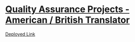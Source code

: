 # [Quality Assurance Projects - American / British Translator](https://www.freecodecamp.org/learn/quality-assurance/quality-assurance-projects/american-british-translator)

[Deployed Link](https://obscure-depths-41549.herokuapp.com/)